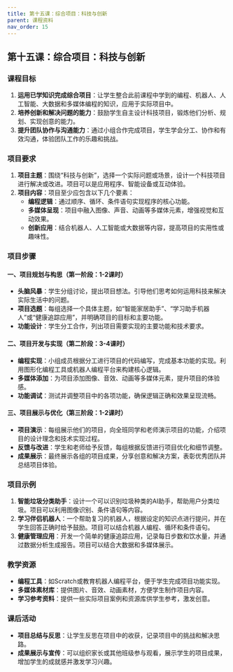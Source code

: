 ```yaml
---
title: 第十五课：综合项目：科技与创新
parent: 课程资料
nav_order: 15
---
```


## 第十五课：综合项目：科技与创新

### 课程目标
1. **运用已学知识完成综合项目**：让学生整合此前课程中学到的编程、机器人、人工智能、大数据和多媒体编程的知识，应用于实际项目中。
2. **培养创新和解决问题的能力**：鼓励学生自主设计科技项目，锻炼他们分析、规划、实现创意的能力。
3. **提升团队协作与沟通能力**：通过小组合作完成项目，学生学会分工、协作和有效沟通，体验团队工作的乐趣和挑战。

### 项目要求

1. **项目主题**：围绕“科技与创新”，选择一个实际问题或场景，设计一个科技项目进行解决或改进。项目可以是应用程序、智能设备或互动体验。
2. **项目内容**：项目至少应包含以下几个要素：
   - **编程逻辑**：通过顺序、循环、条件语句实现程序的核心功能。
   - **多媒体呈现**：项目中融入图像、声音、动画等多媒体元素，增强视觉和互动效果。
   - **创新应用**：结合机器人、人工智能或大数据等内容，提高项目的实用性或趣味性。

### 项目步骤

#### 一、项目规划与构思（第一阶段：1-2课时）
   - **头脑风暴**：学生分组讨论，提出项目想法。引导他们思考如何运用科技来解决实际生活中的问题。
   - **项目选题**：每组选择一个具体主题，如“智能家居助手”、“学习助手机器人”或“健康追踪应用”，并明确项目的目标和主要功能。
   - **功能设计**：学生分工合作，列出项目需要实现的主要功能和技术要求。

#### 二、项目开发与实现（第二阶段：3-4课时）
   - **编程实现**：小组成员根据分工进行项目的代码编写，完成基本功能的实现。利用图形化编程工具或机器人编程平台来构建核心逻辑。
   - **多媒体添加**：为项目添加图像、音效、动画等多媒体元素，提升项目的体验感。
   - **功能调试**：测试并调整项目中的各项功能，确保逻辑正确和效果呈现流畅。

#### 三、项目展示与优化（第三阶段：1-2课时）
   - **项目演示**：每组展示他们的项目，向全班同学和老师演示项目的功能，介绍项目的设计理念和技术实现过程。
   - **反馈与改进**：学生和老师给予反馈，每组根据反馈进行项目优化和细节调整。
   - **成果展示**：最终展示各组的项目成果，分享创意和解决方案，表彰优秀团队并总结项目体验。

### 项目示例

1. **智能垃圾分类助手**：设计一个可以识别垃圾种类的AI助手，帮助用户分类垃圾。项目可以利用图像识别、条件语句等内容。
2. **学习伴侣机器人**：一个帮助复习的机器人，根据设定的知识点进行提问，并在学生回答正确时给予鼓励。项目可以结合机器人编程、循环和条件语句。
3. **健康管理应用**：开发一个简单的健康追踪应用，记录每日步数和饮水量，并通过数据分析生成报告。项目可以结合大数据和多媒体展示。

### 教学资源
- **编程工具**：如Scratch或教育机器人编程平台，便于学生完成项目功能实现。
- **多媒体素材库**：提供图片、音效、动画素材，方便学生制作项目内容。
- **学习参考资料**：提供一些实际项目案例和资源库供学生参考，激发创意。

### 课后活动
- **项目总结与反思**：让学生反思在项目中的收获，记录项目中的挑战和解决思路。
- **成果展示与宣传**：可以组织家长或其他班级参与观看，展示学生的项目成果，增加学生的成就感并激发学习兴趣。